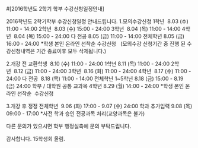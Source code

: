 ﻿#[2016학년도 2학기 학부 수강신청일정안내]

2016학년도 2학기학부 수강신청일정 안내드립니다.
1.모의수강신청
1학년  8.03 (수) 11:00 - 14:00
2학년  8.03 (수) 15:00 - 24:00
3학년  8.04 (목) 11:00 - 14:00
4학년  8.04 (목) 15:00 - 24:00
다 전공 8.05 (금) 11:00 - 14:00
전체학년 8.05 (금) 16:00 - 24:00
*학생 본인 온라인 선착순 수강신청
  (모의수강 신청기간 중 진행 된 수강신청내역은 기간 종료이후 모두 삭제됩니다.)

2.개강 전
교환학생  8.10 (수) 11:00 - 24:00
1학년  8.11 (목) 11:00 - 24:00
2학년  8.12 (금) 11:00 - 24:00
3학년  8.16 (화) 11:00 - 24:00
4학년  8.17 (수) 11:00 - 24:00
다 전공  8.18 (목) 11:00 - 14:00
전체학년 1~5학년
8.18 (금) 15:00 - 8.19 (금) 24:00
학부 / 대학원 공통 교과목
4학년 8.29 (월) 14:00 - 24:00
*학생 본인 온라인 선착순  수강신청

3.개강 후 정정
전체학년  9.06 (화) 17:00 - 9.07 (수) 24:00
학과 추가입력
9.08 (목) 09:00 - 17:00
*사전 학과 승인 전공과목 처리(교양과목은 불가)

다른 문의가 있으시면 학부 행정실측에 문의 부탁드립니다. 

감사합니다.
15학생회 올림.
